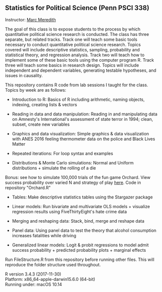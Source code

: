 ## Statistics for Political Science (Penn PSCI 338)

Instructor: [Marc Meredith](https://www.sas.upenn.edu/~marcmere/)

The goal of this class is to expose students to the process by which quantitative political science research is conducted. The class has three separate, but related tracks. Track one will teach some basic tools necessary to conduct quantitative political science research. Topics covered will include descriptive statistics, sampling, probability and statistical theory, and regression analysis. Track two will teach how to implement some of these basic tools using the computer program R. Track three will teach some basics in research design. Topics will include independent and dependent variables, generating testable hypotheses, and issues in causality.

This repository contains R code from lab sessions I taught for the class. Topics by week are as follows:

* Introduction to R: Basics of R including arithmetic, naming objects, indexing, creating lists & vectors

* Reading in data and data manipulation: Reading in and manipulating data on Amnesty's International's assessment of state terror in 1994; clean, subset, create new variables

* Graphics and data visualization: Simple graphics & data visualization with ANES 2016 feeling thermometer data on the police and Black Lives Matter

* Repeated iterations: For loop syntax and examples

* Distributions & Monte Carlo simulations: Normal and Uniform distributions + simulate the rolling of a die 

Bonus: see how to simulate 100,000 trials of the fun game Orchard. View success probability over varied N and strategy of play [here](https://sumitrabadrinathan.shinyapps.io/Orchard-Simulation/). Code in repository "Orchard.R" 

* Tables: Make descriptive statistics tables using the Stargazer package

* Linear models: Run bivariate and multivariate OLS models + visualize regression results using FiveThirtyEight's hate crime data

* Merging and reshaping data: Stack, bind, merge and reshape data

* Panel data: Using panel data to test the theory that alcohol consumption increases fatalities while driving

* Generalized linear models: Logit & probit regressions to model admit success probability + predicted probability plots + marginal effects


Run FileStructure.R from this repository before running other files. This will reproduce the folder structure used throughout.

R version 3.4.3 (2017-11-30)
<br>Platform: x86_64-apple-darwin15.6.0 (64-bit)
<br>Running under: macOS  10.14
